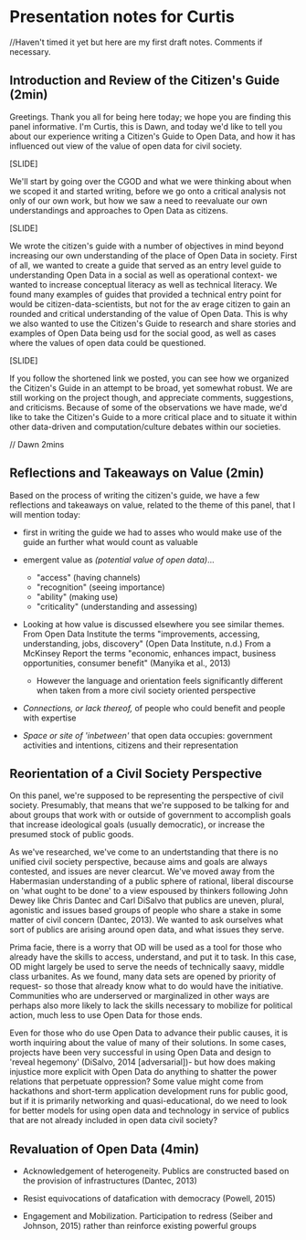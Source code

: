 # Presentation notes for Curtis

//Haven't timed it yet but here are my first draft notes. Comments if necessary. 

## Introduction and Review of the Citizen's Guide (2min)

Greetings. Thank you all for being here today; we hope you are finding this panel informative. I'm Curtis, this is Dawn, and today we'd like to tell you about our experience writing a Citizen's Guide to Open Data, and how it has influenced out view of the value of open data for civil society.

[SLIDE]

We'll start by going over the CGOD and what we were thinking about when we scoped it and started writing, before we go onto a critical analysis not only of our own work, but how we saw a need to reevaluate our own understandings and approaches to Open Data as citizens.

[SLIDE]

We wrote the citizen's guide with a number of objectives in mind beyond increasing our own understanding of the place of Open Data in society. First of all, we wanted to create a guide that served as an entry level guide to understanding Open Data in a social as well as operational context- we wanted to increase conceptual literacy as well as technical literacy. We found many examples of guides that provided a technical entry point for would be citizen-data-scientists, but not for the av erage citizen to gain an rounded and critical understanding of the value of Open Data. This is why we also wanted to use the Citizen's Guide to research and share stories and examples of Open Data being usd for the social good, as well as cases where the values of open data could be questioned.

[SLIDE]

If you follow the shortened link we posted, you can see how we organized the Citizen's Guide in an attempt to be broad, yet somewhat robust. We are still working on the project though, and appreciate comments, suggestions, and criticisms. Because of some of the observations we have made, we'd  like to take the Citizen's Guide to a more critical place and to situate it within other data-driven and computation/culture debates within our societies. 

// Dawn 2mins
## Reflections and Takeaways on Value (2min)

Based on the process of writing the citizen's guide, we have a few reflections and takeaways on value, related to the theme of this panel, that I will mention today:

- first in writing the guide we had to asses who would make use of the guide an further what would count as valuable

- emergent value as _(potential value of open data)_...
    - "access" (having channels)
    - "recognition" (seeing importance)
    - "ability" (making use)
    - "criticality" (understanding and assessing)

- Looking at how value is discussed elsewhere you see similar themes. From Open Data Institute the terms "improvements, accessing, understanding, jobs, discovery" (Open Data Institute, n.d.) From a McKinsey Report the terms "economic, enhances impact, business opportunities, consumer benefit" (Manyika et al., 2013)
    - However the language and orientation feels significantly different when taken from a more civil society oriented perspective

- _Connections, or lack thereof,_ of people who could benefit and people with expertise

- _Space or site of 'inbetween'_ that open data occupies: government activities and intentions, citizens and their representation

## Reorientation of a Civil Society Perspective 

On this panel, we're supposed to be representing the perspective of civil society. Presumably, that means that we're supposed to be talking for and about groups that work with or outside of government to accomplish goals that increase ideological goals (usually democratic), or increase the presumed stock of public goods. 

As we've researched, we've come to an undertstanding that there is no unified civil society perspective, because aims and goals are always contested, and issues are never clearcut. We've moved away from the Habermasian understanding of a public sphere of rational, liberal discourse on 'what ought to be done' to a view espoused by thinkers following John Dewey like Chris Dantec and Carl DiSalvo that publics are uneven, plural, agonistic and issues based groups of people who share a stake in some matter of civil concern (Dantec, 2013). We wanted to ask ourselves what sort of publics are arising around open data, and what issues they serve. 

Prima facie, there is a worry that OD will be used as a tool for those who already have the skills to access, understand, and put it to task. In this case, OD might largely be used to serve the needs of technically saavy, middle class urbanites. As we found, many data sets are opened by priority of request- so those that already know what to do would have the initiative. Communities who are underserved or marginalized in other ways are perhaps also more likely to lack the skills necessary to mobilize for political action, much less to use Open Data for those ends. 

Even for those who do use Open Data to advance their public causes, it is worth inquiring about the value of many of their solutions. In some cases, projects have been very successful in using Open Data and design to 'reveal hegemony' (DiSalvo, 2014 [adversarial])- but how does making injustice more explicit with Open Data do anything to shatter the power relations that perpetuate oppression? Some value might come from hackathons and short-term application development runs for public good, but if it is primarily networking and quasi-educational, do we need to look for better models for using open data and technology in service of publics that are not already included in open data civil society?

## Revaluation of Open Data (4min)

- Acknowledgement of heterogeneity. Publics are constructed based on the provision of infrastructures (Dantec, 2013)

- Resist equivocations of datafication with democracy (Powell, 2015)

- Engagement and Mobilization. Participation to redress (Seiber and Johnson, 2015) rather than reinforce existing powerful groups

